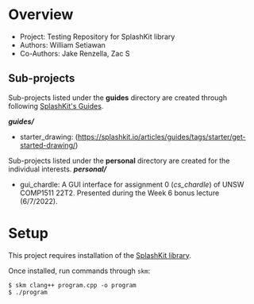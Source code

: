 # Overview
* Project: Testing Repository for SplashKit library
* Authors: William Setiawan
* Co-Authors: Jake Renzella, Zac S

## Sub-projects
Sub-projects listed under the **guides** directory are created through following [SplashKit's Guides](https://splashkit.io/articles/guides/).

***guides/***
* starter_drawing: (https://splashkit.io/articles/guides/tags/starter/get-started-drawing/)

Sub-projects listed under the **personal** directory are created for the individual interests.
***personal/***
* gui_chardle: A GUI interface for assignment 0 (*cs_chardle*) of UNSW COMP1511 22T2. Presented during the Week 6 bonus lecture (6/7/2022).

# Setup
This project requires installation of the [SplashKit library](https://splashkit.io/articles/installation/).

Once installed, run commands through `skm`:
```
$ skm clang++ program.cpp -o program
$ ./program
```
